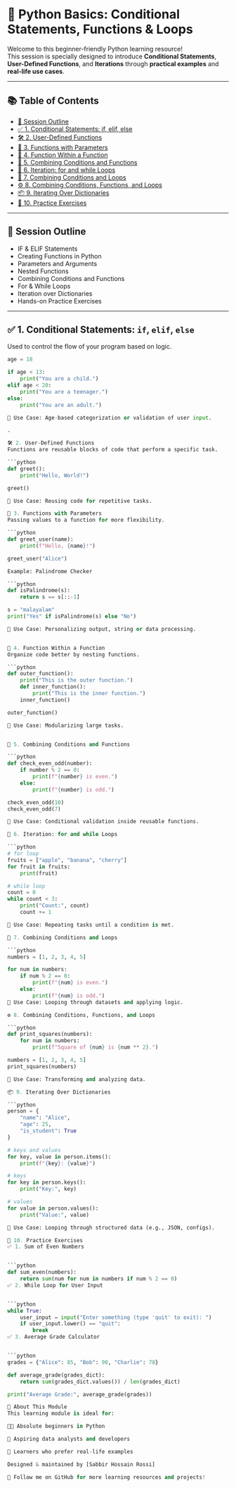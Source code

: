 # 🐍 Python Basics: Conditional Statements, Functions & Loops

Welcome to this beginner-friendly Python learning resource!  
This session is specially designed to introduce **Conditional Statements**, **User-Defined Functions**, and **Iterations** through **practical examples** and **real-life use cases**.

---

## 📚 Table of Contents

- [🔹 Session Outline](#-session-outline)
- [✅ 1. Conditional Statements: if, elif, else](#-1-conditional-statements-if-elif-else)
- [🛠 2. User-Defined Functions](#-2-user-defined-functions)
- [🧩 3. Functions with Parameters](#-3-functions-with-parameters)
- [🔄 4. Function Within a Function](#-4-function-within-a-function)
- [🧠 5. Combining Conditions and Functions](#-5-combining-conditions-and-functions)
- [🔁 6. Iteration: for and while Loops](#-6-iteration-for-and-while-loops)
- [🧪 7. Combining Conditions and Loops](#-7-combining-conditions-and-loops)
- [⚙️ 8. Combining Conditions, Functions, and Loops](#-8-combining-conditions-functions-and-loops)
- [📦 9. Iterating Over Dictionaries](#-9-iterating-over-dictionaries)
- [📝 10. Practice Exercises](#-10-practice-exercises)

---

## 🔹 Session Outline

- IF & ELIF Statements
- Creating Functions in Python
- Parameters and Arguments
- Nested Functions
- Combining Conditions and Functions
- For & While Loops
- Iteration over Dictionaries
- Hands-on Practice Exercises

---

## ✅ 1. Conditional Statements: `if`, `elif`, `else`

Used to control the flow of your program based on logic.

```python
age = 18

if age < 13:
    print("You are a child.")
elif age < 20:
    print("You are a teenager.")
else:
    print("You are an adult.")

📌 Use Case: Age-based categorization or validation of user input.

.

🛠 2. User-Defined Functions
Functions are reusable blocks of code that perform a specific task.

```python
def greet():
    print("Hello, World!")

greet()

📌 Use Case: Reusing code for repetitive tasks.

🧩 3. Functions with Parameters
Passing values to a function for more flexibility.

```python
def greet_user(name):
    print(f"Hello, {name}!")

greet_user("Alice")

Example: Palindrome Checker

```python
def isPalindrome(s):
    return s == s[::-1]

s = "malayalam"
print("Yes" if isPalindrome(s) else "No")

📌 Use Case: Personalizing output, string or data processing.


🔄 4. Function Within a Function
Organize code better by nesting functions.

```python
def outer_function():
    print("This is the outer function.")
    def inner_function():
        print("This is the inner function.")
    inner_function()

outer_function()

📌 Use Case: Modularizing large tasks.


🧠 5. Combining Conditions and Functions

```python
def check_even_odd(number):
    if number % 2 == 0:
        print(f"{number} is even.")
    else:
        print(f"{number} is odd.")

check_even_odd(10)
check_even_odd(7)

📌 Use Case: Conditional validation inside reusable functions.

🔁 6. Iteration: for and while Loops

```python
# for loop
fruits = ["apple", "banana", "cherry"]
for fruit in fruits:
    print(fruit)

# while loop
count = 0
while count < 3:
    print("Count:", count)
    count += 1

📌 Use Case: Repeating tasks until a condition is met.

🧪 7. Combining Conditions and Loops

```python
numbers = [1, 2, 3, 4, 5]

for num in numbers:
    if num % 2 == 0:
        print(f"{num} is even.")
    else:
        print(f"{num} is odd.")
📌 Use Case: Looping through datasets and applying logic.

⚙️ 8. Combining Conditions, Functions, and Loops

```python
def print_squares(numbers):
    for num in numbers:
        print(f"Square of {num} is {num ** 2}.")

numbers = [1, 2, 3, 4, 5]
print_squares(numbers)

📌 Use Case: Transforming and analyzing data.

📦 9. Iterating Over Dictionaries

```python
person = {
    "name": "Alice",
    "age": 25,
    "is_student": True
}

# keys and values
for key, value in person.items():
    print(f"{key}: {value}")

# keys
for key in person.keys():
    print("Key:", key)

# values
for value in person.values():
    print("Value:", value)

📌 Use Case: Looping through structured data (e.g., JSON, configs).

📝 10. Practice Exercises
✅ 1. Sum of Even Numbers


```python
def sum_even(numbers):
    return sum(num for num in numbers if num % 2 == 0)
✅ 2. While Loop for User Input


```python
while True:
    user_input = input("Enter something (type 'quit' to exit): ")
    if user_input.lower() == "quit":
        break
✅ 3. Average Grade Calculator


```python
grades = {"Alice": 85, "Bob": 90, "Charlie": 78}

def average_grade(grades_dict):
    return sum(grades_dict.values()) / len(grades_dict)

print("Average Grade:", average_grade(grades))

🚀 About This Module
This learning module is ideal for:

🧑‍🎓 Absolute beginners in Python

💼 Aspiring data analysts and developers

🧪 Learners who prefer real-life examples

Designed & maintained by [Sabbir Hossain Rossi]

📌 Follow me on GitHub for more learning resources and projects!


